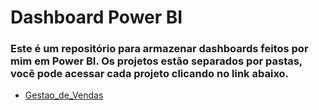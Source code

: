 # Dashboard Power BI

### Este é um repositório para armazenar dashboards feitos por mim em  **Power BI**. Os projetos estão separados por pastas, você pode acessar cada projeto clicando no link abaixo.

- [Gestao_de_Vendas](/Gestao_de_Vendas)
